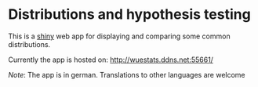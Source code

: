 # Distributions and hypothesis testing

This is a [shiny](http://shiny.rstudio.com/) web app for displaying and
comparing some common distributions.

Currently the app is hosted on: <http://wuestats.ddns.net:55661/>

*Note*: The app is in german. Translations to other languages are welcome